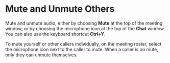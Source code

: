 # Mute and Unmute Others<a name="chime-mute"></a>

Mute and unmute audio, either by choosing **Mute** at the top of the meeting window, or by choosing the microphone icon at the top of the **Chat** window\. You can also use the keyboard shortcut **Ctrl\+Y**\.

To mute yourself or other callers individually, on the meeting roster, select the microphone icon next to the caller to mute\. When a caller is on mute, only they can unmute themselves\.